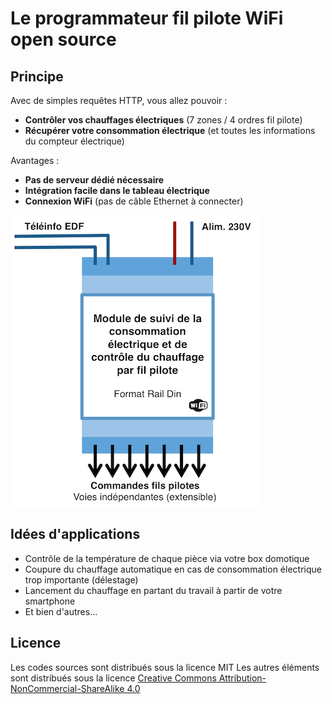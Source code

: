 Le programmateur fil pilote WiFi open source
============================================

Principe
--------
Avec de simples requêtes HTTP, vous allez pouvoir :
- **Contrôler vos chauffages électriques** (7 zones / 4 ordres fil pilote)
- **Récupérer votre consommation électrique** (et toutes les informations du compteur électrique)

Avantages :
- **Pas de serveur dédié nécessaire**
- **Intégration facile dans le tableau électrique**
- **Connexion WiFi** (pas de câble Ethernet à connecter)

![Alt text](/schema_principe_programmateur_rail_din.png)

Idées d'applications
--------------------
- Contrôle de la température de chaque pièce via votre box domotique
- Coupure du chauffage automatique en cas de consommation électrique trop importante (délestage)
- Lancement du chauffage en partant du travail à partir de votre smartphone
- Et bien d'autres...

Licence
-------
Les codes sources sont distribués sous la licence MIT
Les autres éléments sont distribués sous la licence [Creative Commons Attribution-NonCommercial-ShareAlike 4.0](https://creativecommons.org/licenses/by-nc-sa/4.0/)
